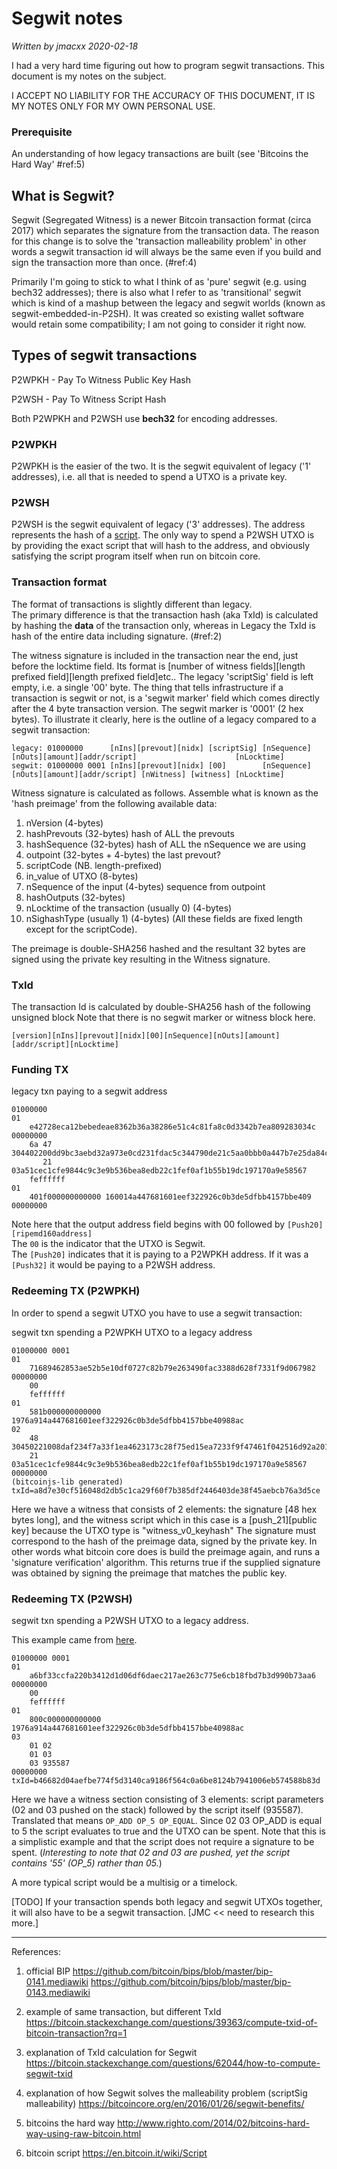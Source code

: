 # Segwit notes

*Written by jmacxx  2020-02-18*


I had a very hard time figuring out how to program segwit transactions.  This document is my notes on the subject.

I ACCEPT NO LIABILITY FOR THE ACCURACY OF THIS DOCUMENT, IT IS MY NOTES ONLY FOR MY OWN PERSONAL USE.

### Prerequisite

An understanding of how legacy transactions are built (see 'Bitcoins the Hard Way' #ref:5)


## What is Segwit?

Segwit (Segregated Witness) is a newer Bitcoin transaction format (circa 2017) which separates the signature from the transaction
data.  The reason for this change is to solve the 'transaction malleability problem' in other words a segwit transaction id
will always be the same even if you build and sign the transaction more than once. (#ref:4)

Primarily I'm going to stick to what I think of as 'pure' segwit (e.g. using bech32 addresses);
there is also what I refer to as 'transitional' segwit which is kind of a mashup between the legacy 
and segwit worlds (known as segwit-embedded-in-P2SH).  It was created so existing wallet software would retain some compatibility; I am not going to consider it right now.


## Types of segwit transactions

P2WPKH - Pay To Witness Public Key Hash

P2WSH - Pay To Witness Script Hash

Both P2WPKH and P2WSH use **bech32** for encoding addresses.


### P2WPKH

P2WPKH is the easier of the two.  It is the segwit equivalent of legacy ('1' addresses), i.e. all that 
is needed to spend a UTXO is a private key.    

### P2WSH

P2WSH is the segwit equivalent of legacy ('3' addresses).  The address represents the hash of a [script](https://en.bitcoin.it/wiki/Script).
The only way to spend a P2WSH UTXO is by providing the exact script that will hash to the address, and 
obviously satisfying the script program itself when run on bitcoin core.


### Transaction format

The format of transactions is slightly different than legacy.  
The primary difference is that the transaction hash (aka TxId) is calculated 
by hashing the **data** of the transaction only, whereas in Legacy the TxId is hash of the entire data including signature. (#ref:2)

The witness signature is included in the transaction near the end, just before the locktime field.
Its format is [number of witness fields][length prefixed field][length prefixed field]etc..
The legacy 'scriptSig' field is left empty, i.e. a single '00' byte.
The thing that tells infrastructure if a transaction is segwit or not, is a 'segwit marker' field
which comes directly after the 4 byte transaction version.  The segwit marker is '0001' (2 hex bytes). 
To illustrate it clearly, here is the outline of a legacy compared to a segwit transaction:

    legacy: 01000000      [nIns][prevout][nidx] [scriptSig] [nSequence] [nOuts][amount][addr/script]                      [nLocktime]
    segwit: 01000000 0001 [nIns][prevout][nidx] [00]        [nSequence] [nOuts][amount][addr/script] [nWitness] [witness] [nLocktime]


Witness signature is calculated as follows.  Assemble what is known as the 'hash preimage' from the following available data:

   1. nVersion (4-bytes)
   2. hashPrevouts (32-bytes)           hash of ALL the prevouts
   3. hashSequence (32-bytes)           hash of ALL the nSequence we are using
   4. outpoint (32-bytes + 4-bytes)     the last prevout?
   5. scriptCode (NB. length-prefixed)
   6. in_value of UTXO  (8-bytes)
   7. nSequence of the input (4-bytes)  sequence from outpoint
   8. hashOutputs (32-bytes)
   9. nLocktime of the transaction (usually 0) (4-bytes)
   10. nSighashType (usually 1) (4-bytes)
   (All these fields are fixed length except for the scriptCode).

The preimage is double-SHA256 hashed and the resultant 32 bytes are signed using the private key resulting in the Witness signature.





### TxId

The transaction Id is calculated by double-SHA256 hash of the following unsigned block
Note that there is no segwit marker or witness block here.

    [version][nIns][prevout][nidx][00][nSequence][nOuts][amount][addr/script][nLocktime]





### Funding TX

legacy txn paying to a segwit address

    01000000
    01 
        e42728eca12bebedeae8362b36a38286e51c4c81fa8c0d3342b7ea809283034c 00000000 
        6a 47 304402200dd9bc3aebd32a973e0cd231fdac5c344790de21c5aa0bbb0a447b7e25da84c50220638aae78c0ff36f54f06403be87b409de4132d14c88a84db0facef11297bfde301
           21 03a51cec1cfe9844c9c3e9b536bea8edb22c1fef0af1b55b19dc197170a9e58567
        feffffff
    01 
        401f000000000000 160014a447681601eef322926c0b3de5dfbb4157bbe409
    00000000


Note here that the output address field begins with 00 followed by `[Push20][ripemd160address]`  
The `00` is the indicator that the UTXO is Segwit.  
The `[Push20]` indicates that it is paying to a P2WPKH address.
If it was a `[Push32]` it would be paying to a P2WSH address.




### Redeeming TX (P2WPKH)

In order to spend a segwit UTXO you have to use a segwit transaction:

segwit txn spending a P2WPKH UTXO to a legacy address


    01000000 0001
    01
        71689462853ae52b5e10df0727c82b79e263490fac3388d628f7331f9d067982 00000000
        00
        feffffff
    01
        581b000000000000 1976a914a447681601eef322926c0b3de5dfbb4157bbe40988ac
    02
        48 30450221008daf234f7a33f1ea4623173c28f75ed15ea7233f9f47461f042516d92a201e20022015c87e38a700d2db4914aa86adf1f35ef7b49bb367d766f365369424e381e28601
        21 03a51cec1cfe9844c9c3e9b536bea8edb22c1fef0af1b55b19dc197170a9e58567
    00000000
    (bitcoinjs-lib generated) txId=a8d7e30cf516048d2db5c1ca29f60f7b385df2446403de38f45aebcb76a3d5ce


Here we have a witness that consists of 2 elements: the signature [48 hex bytes long], and the witness script which in this case is a [push_21][public key] because the UTXO type is "witness_v0_keyhash"
The signature must correspond to the hash of the preimage data, signed by the private key.
In other words what bitcoin core does is build the preimage again, and runs a 'signature verification' algorithm. This returns true if the supplied signature was obtained by signing the preimage that matches the public key.



### Redeeming TX (P2WSH)

segwit txn spending a P2WSH UTXO to a legacy address.

This example came from [here](https://bitcoindev.network/guides/bitcoinjs-lib/bitcoin-script-puzzles/).


    01000000 0001
    01
        a6bf33ccfa220b3412d1d06df6daec217ae263c775e6cb18fbd7b3d990b73aa6 00000000
        00
        feffffff
    01
        800c000000000000 1976a914a447681601eef322926c0b3de5dfbb4157bbe40988ac
    03
        01 02
        01 03
        03 935587
    00000000
    txId=b46682d04aefbe774f5d3140ca9186f564c0a6be8124b7941006eb574588b83d

Here we have a witness section consisting of 3 elements: script parameters (02 and 03 pushed on the stack) followed by the script itself (935587).
Translated that means `OP_ADD OP_5 OP_EQUAL`.  Since 02 03 OP_ADD is equal to 5 the script evaluates to true and the UTXO can be spent.
Note that this is a simplistic example and that the script does not require a signature to be spent.
(*Interesting to note that 02 and 03 are pushed, yet the script contains '55' (OP_5) rather than 05.*)

A more typical script would be a multisig or a timelock.













[TODO] If your transaction spends both legacy and segwit UTXOs together, it will also have to be a segwit transaction. [JMC << need to research this more.]










----
References: 

1. official BIP
https://github.com/bitcoin/bips/blob/master/bip-0141.mediawiki
https://github.com/bitcoin/bips/blob/master/bip-0143.mediawiki

2. example of same transaction, but different TxId
https://bitcoin.stackexchange.com/questions/39363/compute-txid-of-bitcoin-transaction?rq=1

3. explanation of TxId calculation for Segwit
https://bitcoin.stackexchange.com/questions/62044/how-to-compute-segwit-txid

4. explanation of how Segwit solves the malleability problem (scriptSig malleability)
https://bitcoincore.org/en/2016/01/26/segwit-benefits/

5. bitcoins the hard way
http://www.righto.com/2014/02/bitcoins-hard-way-using-raw-bitcoin.html

6. bitcoin script
https://en.bitcoin.it/wiki/Script
